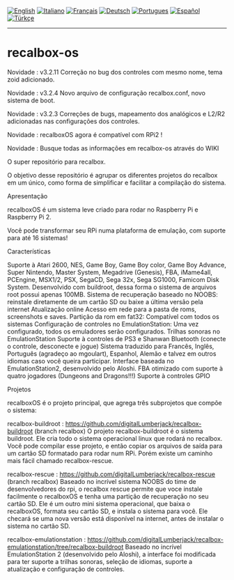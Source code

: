 [![English](http://upload.wikimedia.org/wikipedia/commons/e/e1/Union_Jack_22x16.png "English")](README.md)
[![Italiano](http://upload.wikimedia.org/wikipedia/commons/7/70/Flag_of_italy.png "Italiano")](README-IT.md)
[![Français](http://upload.wikimedia.org/wikipedia/commons/1/14/Flag_of_france.png "Française")](README-FR.md)
[![Deutsch](http://upload.wikimedia.org/wikipedia/commons/4/4b/Flag_of_germany.png "Deutsch")](README-DE.md)
[![Portugues](http://upload.wikimedia.org/wikipedia/commons/a/aa/Flag_of_Portugal_icon.png "Portugues")](README-PT.md)
[![Español](http://upload.wikimedia.org/wikipedia/commons/3/30/Flag_of_spain.png "Español")](README-ES.md)
[![Türkçe](https://upload.wikimedia.org/wikipedia/commons/thumb/b/b4/Flag_of_Turkey.svg/24px-Flag_of_Turkey.svg.png "Türkçe")](README-TR.md)
****
# recalbox-os

Novidade : v3.2.11 Correção no bug dos controles com mesmo nome, tema zoid adicionado.

Novidade : v3.2.4 Novo arquivo de configuração recalbox.conf, novo sistema de boot.

Novidade : v3.2.3 Correções de bugs, mapeamento dos analógicos e L2/R2 adicionadas nas configurações dos controles.

Novidade : recalboxOS agora é compatível com RPi2 !

Novidade : Busque todas as informações em recalbox-os através do WIKI

O super repositório para recalbox.

O objetivo desse repositório é agrupar os diferentes projetos do recalbox em um único, como forma de simplificar e facilitar a compilação do sistema.

Apresentação

recalboxOS é um sistema leve criado para rodar no Raspberry Pi e Raspberry Pi 2.

Você pode transformar seu RPi numa plataforma de emulação, com suporte para até 16 sistemas!

Características

Suporte à Atari 2600, NES, Game Boy, Game Boy color, Game Boy Advance, Super Nintendo, Master System, Megadrive (Genesis), FBA, iMame4all, PCEngine, MSX1/2, PSX, SegaCD, Sega 32x, Sega SG1000, Famicom Disk System.
Desenvolvido com buildroot, dessa forma o sistema de arquivos root possui apenas 100MB.
Sistema de recuperação baseado no NOOBS: reinstale diretamente de um cartão SD ou baixe a última versão pela internet
Atualização online
Acesso em rede para a pasta de roms, screenshots e saves.
Partição da rom em fat32: Compatível com todos os sistemas
Configuração de controles no EmulationStation: Uma vez configurado, todos os emuladores serão configurados.
Trilhas sonoras no EmulationStation
Suporte à controles de PS3 e Shanwan Bluetooth (conecte o controle, desconecte e jogue)
Sistema traduzido para Francês, Inglês, Português (agradeço ao mgoulart), Espanhol, Alemão e talvez em outros idiomas caso você queira participar.
Interface baseada no EmulationStation2, desenvolvido pelo Aloshi.
FBA otimizado com suporte à quatro jogadores (Dungeons and Dragons!!!)
Suporte à controles GPIO

Projetos

recalboxOS é o projeto principal, que agrega três subprojetos que compõe o sistema:

recalbox-buildroot : https://github.com/digitalLumberjack/recalbox-buildroot (branch recalbox)
O projeto recalbox-buildroot é o sistema buildroot. Ele cria todo o sistema operacional linux que rodará no recalbox. Você pode compilar esse projeto, e então copiar os arquivos de saída para um cartão SD formatado para rodar num RPi. Porém existe um caminho mais fácil chamado recalbox-rescue.

recalbox-rescue : https://github.com/digitalLumberjack/recalbox-rescue (branch recalbox)
Baseado no incrível sistema NOOBS do time de desenvolvedores do rpi, o recalbox rescue permite que voce instale facilmente o recalboxOS e tenha uma partição de recuperação no seu cartão SD. Ele é um outro mini sistema operacional, que baixa o recalboxOS, formata seu cartão SD, e instala o sistema para você.
Ele checará se uma nova versão está disponível na internet, antes de instalar o sistema no cartão SD.

recalbox-emulationstation : https://github.com/digitalLumberjack/recalbox-emulationstation/tree/recalbox-buildroot
Baseado no incrível EmulationStation 2 (desenvolvido pelo Aloshi), a interface foi modificada para ter suporte a trilhas sonoras, seleção de idiomas, suporte a atualização e configuração de controles.

